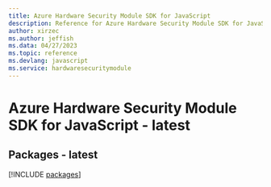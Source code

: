 ```yaml
---
title: Azure Hardware Security Module SDK for JavaScript
description: Reference for Azure Hardware Security Module SDK for JavaScript
author: xirzec
ms.author: jeffish
ms.data: 04/27/2023
ms.topic: reference
ms.devlang: javascript
ms.service: hardwaresecuritymodule
---
```

# Azure Hardware Security Module SDK for JavaScript - latest
## Packages - latest
[!INCLUDE [packages](hardware-security-module-index.md)]